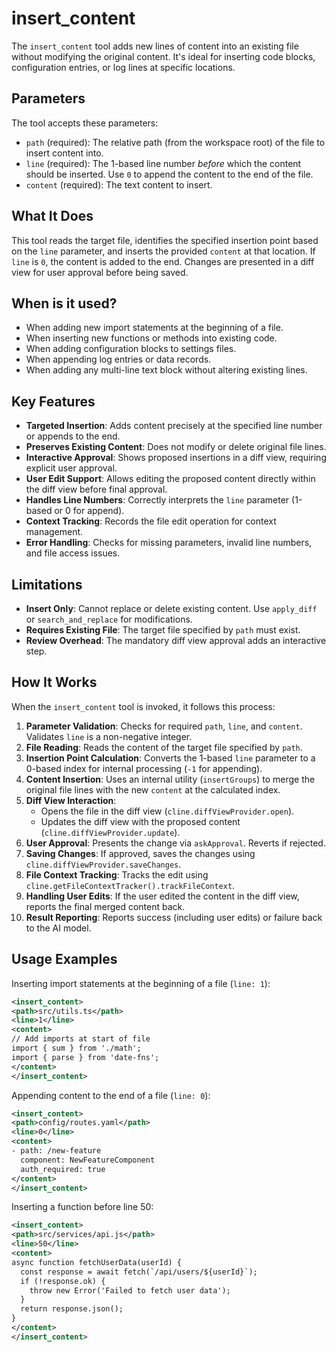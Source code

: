 # insert_content

The `insert_content` tool adds new lines of content into an existing file without modifying the original content. It's ideal for inserting code blocks, configuration entries, or log lines at specific locations.

## Parameters

The tool accepts these parameters:

- `path` (required): The relative path (from the workspace root) of the file to insert content into.
- `line` (required): The 1-based line number *before* which the content should be inserted. Use `0` to append the content to the end of the file.
- `content` (required): The text content to insert.

## What It Does

This tool reads the target file, identifies the specified insertion point based on the `line` parameter, and inserts the provided `content` at that location. If `line` is `0`, the content is added to the end. Changes are presented in a diff view for user approval before being saved.

## When is it used?

- When adding new import statements at the beginning of a file.
- When inserting new functions or methods into existing code.
- When adding configuration blocks to settings files.
- When appending log entries or data records.
- When adding any multi-line text block without altering existing lines.

## Key Features

- **Targeted Insertion**: Adds content precisely at the specified line number or appends to the end.
- **Preserves Existing Content**: Does not modify or delete original file lines.
- **Interactive Approval**: Shows proposed insertions in a diff view, requiring explicit user approval.
- **User Edit Support**: Allows editing the proposed content directly within the diff view before final approval.
- **Handles Line Numbers**: Correctly interprets the `line` parameter (1-based or 0 for append).
- **Context Tracking**: Records the file edit operation for context management.
- **Error Handling**: Checks for missing parameters, invalid line numbers, and file access issues.

## Limitations

- **Insert Only**: Cannot replace or delete existing content. Use `apply_diff` or `search_and_replace` for modifications.
- **Requires Existing File**: The target file specified by `path` must exist.
- **Review Overhead**: The mandatory diff view approval adds an interactive step.

## How It Works

When the `insert_content` tool is invoked, it follows this process:

1.  **Parameter Validation**: Checks for required `path`, `line`, and `content`. Validates `line` is a non-negative integer.
2.  **File Reading**: Reads the content of the target file specified by `path`.
3.  **Insertion Point Calculation**: Converts the 1-based `line` parameter to a 0-based index for internal processing (`-1` for appending).
4.  **Content Insertion**: Uses an internal utility (`insertGroups`) to merge the original file lines with the new `content` at the calculated index.
5.  **Diff View Interaction**:
    *   Opens the file in the diff view (`cline.diffViewProvider.open`).
    *   Updates the diff view with the proposed content (`cline.diffViewProvider.update`).
6.  **User Approval**: Presents the change via `askApproval`. Reverts if rejected.
7.  **Saving Changes**: If approved, saves the changes using `cline.diffViewProvider.saveChanges`.
8.  **File Context Tracking**: Tracks the edit using `cline.getFileContextTracker().trackFileContext`.
9.  **Handling User Edits**: If the user edited the content in the diff view, reports the final merged content back.
10. **Result Reporting**: Reports success (including user edits) or failure back to the AI model.

## Usage Examples

Inserting import statements at the beginning of a file (`line: 1`):

```xml
<insert_content>
<path>src/utils.ts</path>
<line>1</line>
<content>
// Add imports at start of file
import { sum } from './math';
import { parse } from 'date-fns';
</content>
</insert_content>
```

Appending content to the end of a file (`line: 0`):

```xml
<insert_content>
<path>config/routes.yaml</path>
<line>0</line>
<content>
- path: /new-feature
  component: NewFeatureComponent
  auth_required: true
</content>
</insert_content>
```

Inserting a function before line 50:

```xml
<insert_content>
<path>src/services/api.js</path>
<line>50</line>
<content>
async function fetchUserData(userId) {
  const response = await fetch(`/api/users/${userId}`);
  if (!response.ok) {
    throw new Error('Failed to fetch user data');
  }
  return response.json();
}
</content>
</insert_content>
```